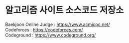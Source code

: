 # 알고리즘 사이트 소스코드 저장소
Baekjoon Online Judge : https://www.acmicpc.net/ <br />
Codeforces : https://codeforces.com/ <br />
Codeground : https://www.codeground.org/

